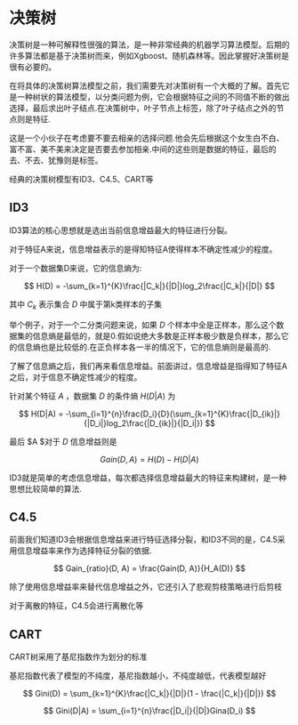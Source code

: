 # 决策树

决策树是一种可解释性很强的算法，是一种非常经典的机器学习算法模型。后期的许多算法都是基于决策树而来，例如Xgboost、随机森林等。因此掌握好决策树是很有必要的。

在将具体的决策树算法模型之前，我们需要先对决策树有一个大概的了解。首先它是一种树状的算法模型，以分类问题为例，它会根据特征之间的不同值不断的做出选择，最后求出叶子结点.在决策树中，叶子节点上标签，除了叶子结点之外的节点则是特征.

这是一个小伙子在考虑要不要去相亲的选择问题.他会先后根据这个女生白不白、富不富、美不美来决定是否要去参加相亲.中间的这些则是数据的特征，最后的去、不去、犹豫则是标签。

经典的决策树模型有ID3、C4.5、CART等

## ID3

ID3算法的核心思想就是选出当前信息增益最大的特征进行分裂。

对于特征A来说，信息增益表示的是得知特征A使得样本不确定性减少的程度。

对于一个数据集D来说，它的信息熵为:

$$ H(D) = -\sum_{k=1}^{K}\frac{|C_k|}{|D|}log_2\frac{|C_k|}{|D|} $$

其中 $C_k$ 表示集合 $D$ 中属于第k类样本的子集

举个例子，对于一个二分类问题来说，如果 $D$ 个样本中全是正样本，那么这个数据集的信息熵是最低的，就是0.假如说绝大多数是正样本极少数是负样本，那么它的信息熵也是比较低的.在正负样本各一半的情况下，它的信息熵则是最高的.

了解了信息熵之后，我们再来看信息增益。前面讲过，信息增益是指得知了特征A之后，对于信息不确定性减少的程度。

针对某个特征 $A$ ，数据集 $D$ 的条件熵 $H(D|A)$ 为

$$ H(D|A) = -\sum_{i=1}^{n}\frac{D_i}{D}(\sum_{k=1}^{K}\frac{|D_{ik}|}{|D_i|}log_2\frac{|D_{ik}|}{|D_i|}) $$

最后 $A $对于 $D$ 信息增益则是

$$ Gain(D, A) = H(D) - H(D|A) $$

ID3就是简单的考虑信息增益，每次都选择信息增益最大的特征来构建树，是一种思想比较简单的算法.

## C4.5

前面我们知道ID3会根据信息增益来进行特征选择分裂，和ID3不同的是，C4.5采用信息增益率来作为选择特征分裂的依据.

$$ Gain_{ratio}(D, A) = \frac{Gain(D, A)}{H_A(D)} $$

除了使用信息增益率来替代信息增益之外，它还引入了悲观剪枝策略进行后剪枝

对于离散的特征，C4.5会进行离散化等

## CART

CART树采用了基尼指数作为划分的标准

基尼指数代表了模型的不纯度，基尼指数越小，不纯度越低，代表模型越好

$$ Gini(D) = \sum_{k=1}^{K}\frac{|C_k|}{|D|}(1 - \frac{|C_k|}{|D|}) $$

$$ Gini(D|A) = \sum_{i=1}^{n}\frac{|D_i|}{|D|}Gina(D_i) $$
